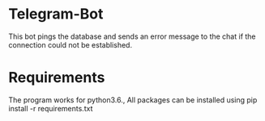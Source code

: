 # Telegram-Bot
This bot pings the database and sends an error message to the chat if the connection could not be established.
# Requirements
The program works for python3.6., All packages can be installed using pip install -r requirements.txt
